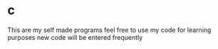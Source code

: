 # c
This are my self made programs feel free to use my code for learning purposes new code will be entered frequently 
